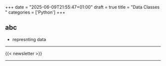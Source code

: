 +++
date = "2025-06-09T21:55:47+01:00"
draft = true
title = "Data Classes "
categories = ['Python']
+++

## abc

- represnting data

---

{{< newsletter >}}

---
